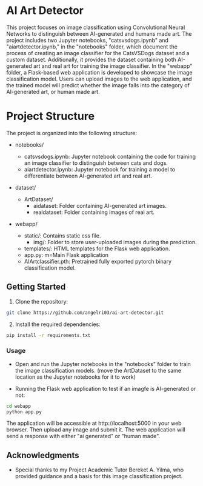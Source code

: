 # AI Art Detector

This project focuses on image classification using Convolutional Neural Networks to distinguish between AI-generated and humans made art. The project includes two Jupyter notebooks, "catsvsdogs.ipynb" and "aiartdetector.ipynb," in the "notebooks" folder, which document the process of creating an image classifier for the CatsVSDogs dataset and a custom dataset. Additionally, it provides the dataset containing both AI-generated art and real art for training the image classifier.
In the "webapp" folder, a Flask-based web application is developed to showcase the image classification model. Users can upload images to the web application, and the trained model will predict whether the image falls into the category of AI-generated art, or human made art.


# Project Structure

The project is organized into the following structure:

* notebooks/
    * catsvsdogs.ipynb: Jupyter notebook containing the code for training an image classifier to distinguish between cats and dogs.
    * aiartdetector.ipynb: Jupyter notebook for training a model to differentiate between AI-generated art and real art.

* dataset/
    * ArtDataset/
        * aidataset: Folder containing AI-generated art images.
        * realdataset: Folder containing images of real art.

* webapp/
    * static/: Contains static css file.
        * img/: Folder to store user-uploaded images during the prediction.
    * templates/: HTML templates for the Flask web application.
    * app.py: m=Main Flask application
    * AIArtclassifier.pth: Pretrained fully exported pytorch binary classification model.


## Getting Started

1. Clone the repository:

```sh
git clone https://github.com/angelri03/ai-art-detector.git
```

2. Install the required dependencies:
```sh
pip install -r requirements.txt
```

### Usage

* Open and run the Jupyter notebooks in the "notebooks" folder to train the image classification models. (move the ArtDataset to the same location as the Jupyter notebooks for it to work)

* Running the Flask web application to test if an imagfe is AI-generated or not:

```sh
cd webapp
python app.py
```
The application will be accessible at http://localhost:5000 in your web browser.
Then upload any image and submit it. The web application will send a response with either "ai generated" or "human made".


## Acknowledgments

* Special thanks to my Project Academic Tutor Bereket A. Yilma, who provided guidance and a basis for this image classification project.
